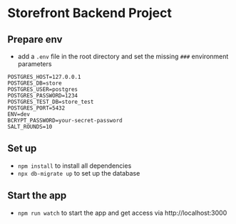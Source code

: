 # Storefront Backend Project

## Prepare env
- add a `.env` file in the root directory and set the missing `###` environment parameters
```
POSTGRES_HOST=127.0.0.1
POSTGRES_DB=store
POSTGRES_USER=postgres
POSTGRES_PASSWORD=1234
POSTGRES_TEST_DB=store_test
POSTGRES_PORT=5432
ENV=dev
BCRYPT_PASSWORD=your-secret-password 
SALT_ROUNDS=10

```

## Set up

- `npm install` to install all dependencies
- `npx db-migrate up` to set up the database  


## Start the app
- `npm run watch` to start the app and get access via http://localhost:3000
